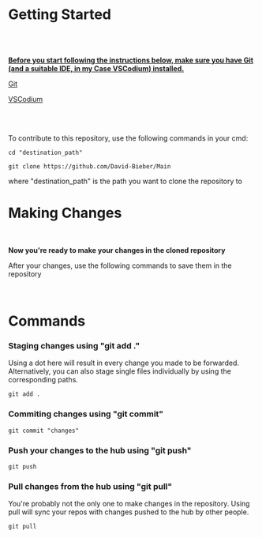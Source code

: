 # Getting Started

<br/>
<br/>

<ins> __Before you start following the instructions below, make sure you have Git (and a suitable IDE, in my Case VSCodium) installed.__ </ins>

[Git](https://github.com/git-guides/install-git)

[VSCodium](https://github.com/VSCodium/vscodium)

<br/>
<br/>

To contribute to this repository, use the following commands in your cmd:

```
cd "destination_path"

git clone https://github.com/David-Bieber/Main
```

where "destination_path" is the path you want to clone the repository to

# Making Changes

<br/>

__Now you're ready to make your changes in the cloned repository__

After your changes, use the following commands to save them in the repository

<br/>

# Commands

### Staging changes using "git add ."

Using a dot here will result in every change you made to be forwarded. Alternatively, you can also stage single files individually by using the corresponding paths.

```
git add .
```
### Commiting changes using "git commit"
```
git commit "changes"
```

### Push your changes to the hub using "git push"
```
git push
```

### Pull changes from the hub using "git pull"

You're probably not the only one to make changes in the repository.
Using pull will sync your repos with changes pushed to the hub by other people.

```
git pull
```
